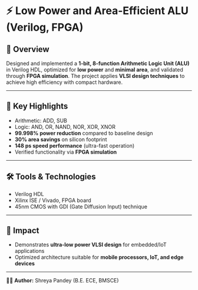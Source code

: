 # ⚡ Low Power and Area-Efficient ALU (Verilog, FPGA)

## 📌 Overview
Designed and implemented a **1-bit, 8-function Arithmetic Logic Unit (ALU)** in Verilog HDL, optimized for **low power** and **minimal area**, and validated through **FPGA simulation**. The project applies **VLSI design techniques** to achieve high efficiency with compact hardware.

---

## 🔑 Key Highlights
- Arithmetic: ADD, SUB  
- Logic: AND, OR, NAND, NOR, XOR, XNOR  
- **99.998% power reduction** compared to baseline design  
- **30% area savings** on silicon footprint  
- **148 ps speed performance** (ultra-fast operation)  
- Verified functionality via **FPGA simulation**  

---

## 🛠️ Tools & Technologies
- Verilog HDL  
- Xilinx ISE / Vivado, FPGA board  
- 45nm CMOS with GDI (Gate Diffusion Input) technique  

---

## 🚀 Impact
- Demonstrates **ultra-low power VLSI design** for embedded/IoT applications  
- Optimized architecture suitable for **mobile processors, IoT, and edge devices**  

---

👩‍💻 **Author:** Shreya Pandey (B.E. ECE, BMSCE)  
